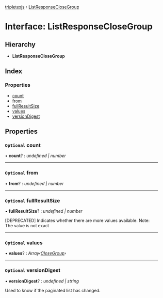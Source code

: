 [tripletexjs](../README.md) › [ListResponseCloseGroup](listresponseclosegroup.md)

# Interface: ListResponseCloseGroup

## Hierarchy

* **ListResponseCloseGroup**

## Index

### Properties

* [count](listresponseclosegroup.md#optional-count)
* [from](listresponseclosegroup.md#optional-from)
* [fullResultSize](listresponseclosegroup.md#optional-fullresultsize)
* [values](listresponseclosegroup.md#optional-values)
* [versionDigest](listresponseclosegroup.md#optional-versiondigest)

## Properties

### `Optional` count

• **count**? : *undefined | number*

___

### `Optional` from

• **from**? : *undefined | number*

___

### `Optional` fullResultSize

• **fullResultSize**? : *undefined | number*

[DEPRECATED] Indicates whether there are more values available. Note: The value is not exact

___

### `Optional` values

• **values**? : *Array‹[CloseGroup](closegroup.md)›*

___

### `Optional` versionDigest

• **versionDigest**? : *undefined | string*

Used to know if the paginated list has changed.
